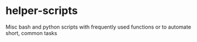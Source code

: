 # helper-scripts
Misc bash and python scripts with frequently used functions or to automate short, common tasks
